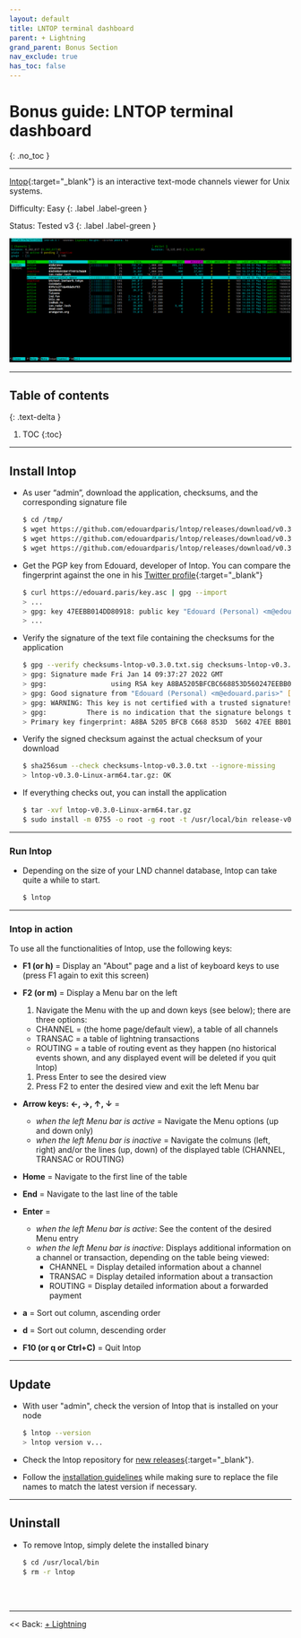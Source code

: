 ```yaml
---
layout: default
title: LNTOP terminal dashboard
parent: + Lightning
grand_parent: Bonus Section
nav_exclude: true
has_toc: false
---
```

<!-- markdownlint-disable MD014 MD022 MD025 MD033 MD040 -->

# Bonus guide: LNTOP terminal dashboard

{: .no_toc }

---

[lntop](https://github.com/edouardparis/lntop){:target="_blank"} is an interactive text-mode channels viewer for Unix systems.

Difficulty: Easy
{: .label .label-green }

Status: Tested v3
{: .label .label-green }

![lntop](../../../images/74_lntop.png)

---

## Table of contents
{: .text-delta }

1. TOC
{:toc}

---

## Install lntop

* As user “admin”, download the application, checksums, and the corresponding signature file

  ```sh
  $ cd /tmp/
  $ wget https://github.com/edouardparis/lntop/releases/download/v0.3.0/lntop-v0.3.0-Linux-arm64.tar.gz
  $ wget https://github.com/edouardparis/lntop/releases/download/v0.3.0/checksums-lntop-v0.3.0.txt
  $ wget https://github.com/edouardparis/lntop/releases/download/v0.3.0/checksums-lntop-v0.3.0.txt.sig
  ```

* Get the PGP key from Edouard, developer of lntop.
  You can compare the fingerprint against the one in his [Twitter profile](https://twitter.com/edouardparis){:target="_blank"}

  ```sh
  $ curl https://edouard.paris/key.asc | gpg --import
  > ...
  > gpg: key 47EEBB014DD80918: public key "Edouard (Personal) <m@edouard.paris>" imported
  > ...
  ```

* Verify the signature of the text file containing the checksums for the application

  ```sh
  $ gpg --verify checksums-lntop-v0.3.0.txt.sig checksums-lntop-v0.3.0.txt
  > gpg: Signature made Fri Jan 14 09:37:27 2022 GMT
  > gpg:                using RSA key A8BA5205BFCBC668853D560247EEBB014DD80918
  > gpg: Good signature from "Edouard (Personal) <m@edouard.paris>" [unknown]
  > gpg: WARNING: This key is not certified with a trusted signature!
  > gpg:          There is no indication that the signature belongs to the owner.
  > Primary key fingerprint: A8BA 5205 BFCB C668 853D  5602 47EE BB01 4DD8 0918
  ```

* Verify the signed checksum against the actual checksum of your download

  ```sh
  $ sha256sum --check checksums-lntop-v0.3.0.txt --ignore-missing
  > lntop-v0.3.0-Linux-arm64.tar.gz: OK
  ```

* If everything checks out, you can install the application

  ```sh
  $ tar -xvf lntop-v0.3.0-Linux-arm64.tar.gz
  $ sudo install -m 0755 -o root -g root -t /usr/local/bin release-v0.3.0/lntop
  ```

---

### Run lntop

* Depending on the size of your LND channel database, lntop can take quite a while to start.

  ```sh
  $ lntop
  ```

---

### lntop in action

To use all the functionalities of lntop, use the following keys:

* **F1 (or h)** = Display an "About" page and a list of keyboard keys to use (press F1 again to exit this screen)

* **F2 (or m)** = Display a Menu bar on the left
  1. Navigate the Menu with the up and down keys (see below); there are three options:
    *  CHANNEL = (the home page/default view), a table of all channels
    *  TRANSAC = a table of lightning transactions
    *  ROUTING = a table of routing event as they happen (no historical events shown, and any displayed event will be deleted if you quit lntop)
  1. Press Enter to see the desired view
  1. Press F2 to enter the desired view and exit the left Menu bar

* **Arrow keys: ←, →, ↑, ↓** =
  * *when the left Menu bar is active* = Navigate the Menu options (up and down only)
  * *when the left Menu bar is inactive* = Navigate the colmuns (left, right) and/or the lines (up, down) of the displayed table (CHANNEL, TRANSAC or ROUTING)

* **Home** = Navigate to the first line of the table

* **End** = Navigate to the last line of the table

* **Enter** =
  * *when the left Menu bar is active*: See the content of the desired Menu entry
  * *when the left Menu bar is inactive*: Displays additional information on a channel or transaction, depending on the table being viewed:
    * CHANNEL = Display detailed information about a channel
    * TRANSAC = Display detailed information about a transaction
    * ROUTING = Display detailed information about a forwarded payment

* **a** = Sort out column, ascending order

* **d** = Sort out column, descending order

* **F10 (or q or Ctrl+C)** = Quit lntop

---

## Update

* With user "admin", check the version of lntop that is installed on your node

  ```sh
  $ lntop --version
  > lntop version v...
  ```
  
* Check the lntop repository for [new releases](https://github.com/edouardparis/lntop/releases){:target="_blank"}.

* Follow the [installation guidelines](#install-lntop) while making sure to replace the file names to match the latest version if necessary.

---

## Uninstall

* To remove lntop, simply delete the installed binary

  ```sh
  $ cd /usr/local/bin
  $ rm -r lntop
  ```

<br /><br />

---

<< Back: [+ Lightning](index.md)
